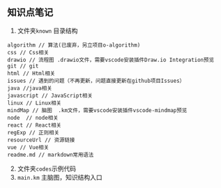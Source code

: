 ## 知识点笔记
1. 文件夹`known` 目录结构
```
algorithm // 算法(已废弃，另立项目o-algorithm)
css // Css相关
drawio // 流程图 .drawio文件，需要vscode安装插件Draw.io Integration预览
git // git
html // Html相关
issues // 遇到的问题（不再更新，问题直接更新在github项目Issues）
java //java相关
javascript // JavaScript相关
linux // Linux相关
mindMap // 脑图  .km文件，需要vscode安装插件vscode-mindmap预览
node  // node相关
react // React相关
regExp // 正则相关
resourceUrl // 资源链接
vue // Vue相关
readme.md // markdown常用语法
```
2. 文件夹`codes`示例代码
3. `main.km`  主脑图，知识结构入口